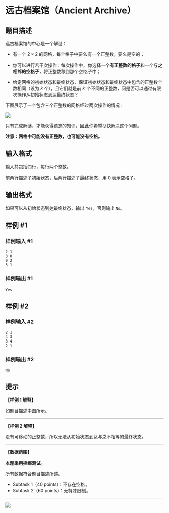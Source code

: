 # 远古档案馆（Ancient Archive）

## 题目描述

远古档案馆的中心是一个解谜：

- 有一个 $2\times 2$ 的网格，每个格子中要么有一个正整数，要么是空的；

- 你可以进行若干次操作：每次操作中，你选择一个**有正整数的格子**和一个**与之相邻的空格子**，将正整数移到那个空格子中；

- 给定网格的初始状态和最终状态，保证初始状态和最终状态中包含的正整数个数相同（设为 $k$ 个），且它们就是前 $k$ 个不同的正整数，问是否可以通过有限次操作从初始状态到达最终状态？

下图展示了一个包含三个正整数的网格经过两次操作的情况：

![](https://cdn.luogu.com.cn/upload/image_hosting/y2dnr4ss.png)

只有完成解谜，才能获得遗忘的知识，因此你希望尽快解决这个问题。

**注意：网格中可能没有正整数，也可能没有空格。**

## 输入格式

输入共包括四行，每行两个整数。

前两行描述了初始状态，后两行描述了最终状态，用 $0$ 表示空格子。

## 输出格式

如果可以从初始状态到达最终状态，输出 `Yes`，否则输出 `No`。

## 样例 #1

### 样例输入 #1
```
2 1
3 0
0 2
3 1
```

### 样例输出 #1

```
Yes
```

## 样例 #2

### 样例输入 #2
```
2 1
4 3
3 4
2 1
```

### 样例输出 #2

```
No
```

## 提示

**【样例 1 解释】**

如题目描述中图所示。

---

**【样例 2 解释】**

没有可移动的正整数，所以无法从初始状态到达与之不相等的最终状态。

---

**【数据范围】**

**本题采用捆绑测试。**

所有数据符合题目描述所述。

- Subtask 1（40 points）：不存在空格。
- Subtask 2（60 points）：无特殊限制。

---

![](https://cdn.luogu.com.cn/upload/image_hosting/rz2eg0ca.png)
